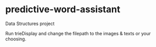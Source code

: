 # predictive-word-assistant
Data Structures project

Run trieDisplay and change the filepath to the images & texts or your choosing.
